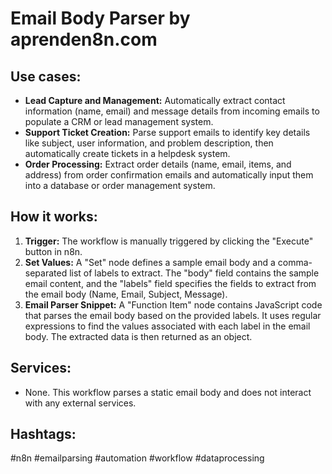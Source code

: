 # Email Body Parser by aprenden8n.com

## Use cases:

- **Lead Capture and Management:** Automatically extract contact information (name, email) and message details from incoming emails to populate a CRM or lead management system.
- **Support Ticket Creation:** Parse support emails to identify key details like subject, user information, and problem description, then automatically create tickets in a helpdesk system.
- **Order Processing:** Extract order details (name, email, items, and address) from order confirmation emails and automatically input them into a database or order management system.

## How it works:

1.  **Trigger:** The workflow is manually triggered by clicking the "Execute" button in n8n.
2.  **Set Values:** A "Set" node defines a sample email body and a comma-separated list of labels to extract. The "body" field contains the sample email content, and the "labels" field specifies the fields to extract from the email body (Name, Email, Subject, Message).
3.  **Email Parser Snippet:** A "Function Item" node contains JavaScript code that parses the email body based on the provided labels. It uses regular expressions to find the values associated with each label in the email body. The extracted data is then returned as an object.

## Services:

-   None. This workflow parses a static email body and does not interact with any external services.

## Hashtags:

#n8n #emailparsing #automation #workflow #dataprocessing
